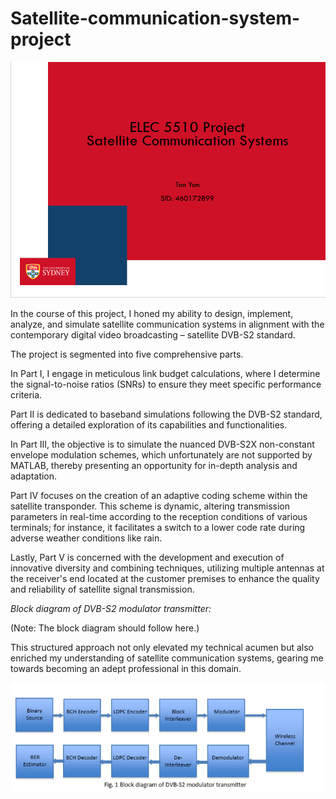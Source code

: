 # Satellite-communication-system-project


![DVB-S2 modulator transmitter](https://github.com/OrlandoYan/Satellite-communication-system-project/blob/master/hhe.png)

In the course of this project, I honed my ability to design, implement, analyze, and simulate satellite communication systems in alignment with the contemporary digital video broadcasting – satellite DVB-S2 standard.

The project is segmented into five comprehensive parts. 

In Part I, I engage in meticulous link budget calculations, where I determine the signal-to-noise ratios (SNRs) to ensure they meet specific performance criteria. 

Part II is dedicated to baseband simulations following the DVB-S2 standard, offering a detailed exploration of its capabilities and functionalities.

In Part III, the objective is to simulate the nuanced DVB-S2X non-constant envelope modulation schemes, which unfortunately are not supported by MATLAB, thereby presenting an opportunity for in-depth analysis and adaptation.

Part IV focuses on the creation of an adaptive coding scheme within the satellite transponder. This scheme is dynamic, altering transmission parameters in real-time according to the reception conditions of various terminals; for instance, it facilitates a switch to a lower code rate during adverse weather conditions like rain.

Lastly, Part V is concerned with the development and execution of innovative diversity and combining techniques, utilizing multiple antennas at the receiver's end located at the customer premises to enhance the quality and reliability of satellite signal transmission.

*Block diagram of DVB-S2 modulator transmitter:*

(Note: The block diagram should follow here.)

This structured approach not only elevated my technical acumen but also enriched my understanding of satellite communication systems, gearing me towards becoming an adept professional in this domain.

![DVB-S2 modulator transmitter](https://github.com/OrlandoYan/Satellite-communication-system-project/blob/master/1e.png)
